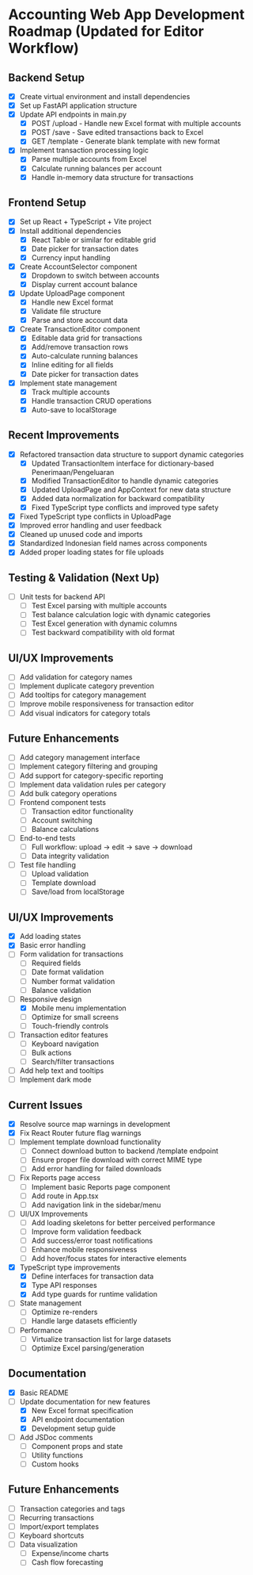 # Accounting Web App Development Roadmap (Updated for Editor Workflow)

## Backend Setup
- [x] Create virtual environment and install dependencies
- [x] Set up FastAPI application structure
- [x] Update API endpoints in main.py
  - [x] POST /upload - Handle new Excel format with multiple accounts
  - [x] POST /save - Save edited transactions back to Excel
  - [x] GET /template - Generate blank template with new format
- [x] Implement transaction processing logic
  - [x] Parse multiple accounts from Excel
  - [x] Calculate running balances per account
  - [x] Handle in-memory data structure for transactions

## Frontend Setup
- [x] Set up React + TypeScript + Vite project
- [x] Install additional dependencies
  - [x] React Table or similar for editable grid
  - [x] Date picker for transaction dates
  - [x] Currency input handling
- [x] Create AccountSelector component
  - [x] Dropdown to switch between accounts
  - [x] Display current account balance
- [x] Update UploadPage component
  - [x] Handle new Excel format
  - [x] Validate file structure
  - [x] Parse and store account data
- [x] Create TransactionEditor component
  - [x] Editable data grid for transactions
  - [x] Add/remove transaction rows
  - [x] Auto-calculate running balances
  - [x] Inline editing for all fields
  - [x] Date picker for transaction dates
- [x] Implement state management
  - [x] Track multiple accounts
  - [x] Handle transaction CRUD operations
  - [x] Auto-save to localStorage

## Recent Improvements
- [x] Refactored transaction data structure to support dynamic categories
  - [x] Updated TransactionItem interface for dictionary-based Penerimaan/Pengeluaran
  - [x] Modified TransactionEditor to handle dynamic categories
  - [x] Updated UploadPage and AppContext for new data structure
  - [x] Added data normalization for backward compatibility
  - [x] Fixed TypeScript type conflicts and improved type safety
- [x] Fixed TypeScript type conflicts in UploadPage
- [x] Improved error handling and user feedback
- [x] Cleaned up unused code and imports
- [x] Standardized Indonesian field names across components
- [x] Added proper loading states for file uploads

## Testing & Validation (Next Up)
- [ ] Unit tests for backend API
  - [ ] Test Excel parsing with multiple accounts
  - [ ] Test balance calculation logic with dynamic categories
  - [ ] Test Excel generation with dynamic columns
  - [ ] Test backward compatibility with old format

## UI/UX Improvements
- [ ] Add validation for category names
- [ ] Implement duplicate category prevention
- [ ] Add tooltips for category management
- [ ] Improve mobile responsiveness for transaction editor
- [ ] Add visual indicators for category totals

## Future Enhancements
- [ ] Add category management interface
- [ ] Implement category filtering and grouping
- [ ] Add support for category-specific reporting
- [ ] Implement data validation rules per category
- [ ] Add bulk category operations
- [ ] Frontend component tests
  - [ ] Transaction editor functionality
  - [ ] Account switching
  - [ ] Balance calculations
- [ ] End-to-end tests
  - [ ] Full workflow: upload → edit → save → download
  - [ ] Data integrity validation
- [ ] Test file handling
  - [ ] Upload validation
  - [ ] Template download
  - [ ] Save/load from localStorage

## UI/UX Improvements
- [x] Add loading states
- [x] Basic error handling
- [ ] Form validation for transactions
  - [ ] Required fields
  - [ ] Date format validation
  - [ ] Number format validation
  - [ ] Balance validation
- [ ] Responsive design
  - [x] Mobile menu implementation
  - [ ] Optimize for small screens
  - [ ] Touch-friendly controls
- [ ] Transaction editor features
  - [ ] Keyboard navigation
  - [ ] Bulk actions
  - [ ] Search/filter transactions
- [ ] Add help text and tooltips
- [ ] Implement dark mode

## Current Issues
- [x] Resolve source map warnings in development
- [x] Fix React Router future flag warnings
- [ ] Implement template download functionality
  - [ ] Connect download button to backend /template endpoint
  - [ ] Ensure proper file download with correct MIME type
  - [ ] Add error handling for failed downloads
- [ ] Fix Reports page access
  - [ ] Implement basic Reports page component
  - [ ] Add route in App.tsx
  - [ ] Add navigation link in the sidebar/menu
- [ ] UI/UX Improvements
  - [ ] Add loading skeletons for better perceived performance
  - [ ] Improve form validation feedback
  - [ ] Add success/error toast notifications
  - [ ] Enhance mobile responsiveness
  - [ ] Add hover/focus states for interactive elements
- [x] TypeScript type improvements
  - [x] Define interfaces for transaction data
  - [x] Type API responses
  - [x] Add type guards for runtime validation
- [ ] State management
  - [ ] Optimize re-renders
  - [ ] Handle large datasets efficiently
- [ ] Performance
  - [ ] Virtualize transaction list for large datasets
  - [ ] Optimize Excel parsing/generation

## Documentation
- [x] Basic README
- [ ] Update documentation for new features
  - [x] New Excel format specification
  - [x] API endpoint documentation
  - [x] Development setup guide
- [ ] Add JSDoc comments
  - [ ] Component props and state
  - [ ] Utility functions
  - [ ] Custom hooks

## Future Enhancements
- [ ] Transaction categories and tags
- [ ] Recurring transactions
- [ ] Import/export templates
- [ ] Keyboard shortcuts
- [ ] Data visualization
  - [ ] Expense/income charts
  - [ ] Cash flow forecasting